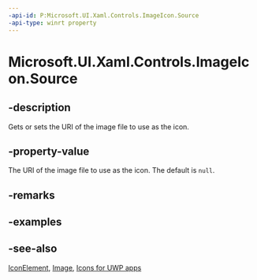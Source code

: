 ```yaml
---
-api-id: P:Microsoft.UI.Xaml.Controls.ImageIcon.Source
-api-type: winrt property
---
```


# Microsoft.UI.Xaml.Controls.ImageIcon.Source

<!--
public Windows.UI.Xaml.Media.ImageSource Source { get; set; }
-->

## -description

Gets or sets the URI of the image file to use as the icon.

## -property-value

The URI of the image file to use as the icon. The default is `null`.

## -remarks

## -examples

## -see-also

[IconElement](iconelement.md), [Image](image.md), [Icons for UWP apps](/windows/uwp/style/icons)
